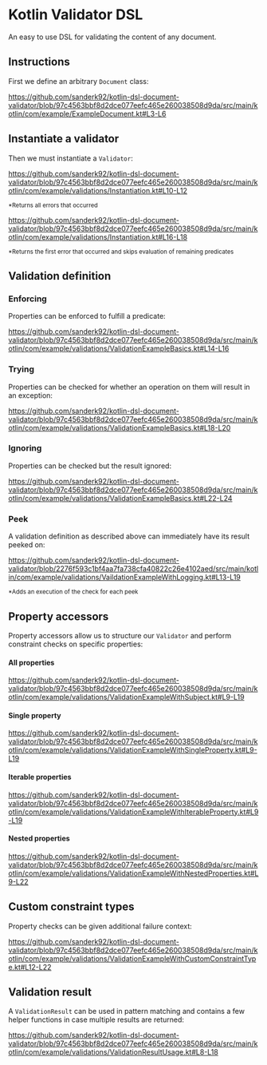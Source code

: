 # Kotlin Validator DSL
An easy to use DSL for validating the content of any document.

## Instructions

First we define an arbitrary `Document` class:

https://github.com/sanderk92/kotlin-dsl-document-validator/blob/97c4563bbf8d2dce077eefc465e260038508d9da/src/main/kotlin/com/example/ExampleDocument.kt#L3-L6

## Instantiate a validator

Then we must instantiate a `Validator`:

https://github.com/sanderk92/kotlin-dsl-document-validator/blob/97c4563bbf8d2dce077eefc465e260038508d9da/src/main/kotlin/com/example/validations/Instantiation.kt#L10-L12

<sup>*Returns all errors that occurred<sup>

https://github.com/sanderk92/kotlin-dsl-document-validator/blob/97c4563bbf8d2dce077eefc465e260038508d9da/src/main/kotlin/com/example/validations/Instantiation.kt#L16-L18

<sup>*Returns the first error that occurred and skips evaluation of remaining predicates<sup>

## Validation definition

### Enforcing

Properties can be enforced to fulfill a predicate:

https://github.com/sanderk92/kotlin-dsl-document-validator/blob/97c4563bbf8d2dce077eefc465e260038508d9da/src/main/kotlin/com/example/validations/ValidationExampleBasics.kt#L14-L16

### Trying

Properties can be checked for whether an operation on them will result in an exception:

https://github.com/sanderk92/kotlin-dsl-document-validator/blob/97c4563bbf8d2dce077eefc465e260038508d9da/src/main/kotlin/com/example/validations/ValidationExampleBasics.kt#L18-L20

### Ignoring

Properties can be checked but the result ignored:

https://github.com/sanderk92/kotlin-dsl-document-validator/blob/97c4563bbf8d2dce077eefc465e260038508d9da/src/main/kotlin/com/example/validations/ValidationExampleBasics.kt#L22-L24

### Peek

A validation definition as described above can immediately have its result peeked on:

https://github.com/sanderk92/kotlin-dsl-document-validator/blob/2276f593c1bf4aa7fa738cfa40822c26e4102aed/src/main/kotlin/com/example/validations/VaildationExampleWithLogging.kt#L13-L19

<sup>*Adds an execution of the check for each peek<sup>

## Property accessors

Property accessors allow us to structure our `Validator` and perform constraint checks on specific properties:

#### All properties

https://github.com/sanderk92/kotlin-dsl-document-validator/blob/97c4563bbf8d2dce077eefc465e260038508d9da/src/main/kotlin/com/example/validations/ValidationExampleWithSubject.kt#L9-L19

#### Single property

https://github.com/sanderk92/kotlin-dsl-document-validator/blob/97c4563bbf8d2dce077eefc465e260038508d9da/src/main/kotlin/com/example/validations/ValidationExampleWithSingleProperty.kt#L9-L19

#### Iterable properties

https://github.com/sanderk92/kotlin-dsl-document-validator/blob/97c4563bbf8d2dce077eefc465e260038508d9da/src/main/kotlin/com/example/validations/ValidationExampleWithIterableProperty.kt#L9-L19

#### Nested properties

https://github.com/sanderk92/kotlin-dsl-document-validator/blob/97c4563bbf8d2dce077eefc465e260038508d9da/src/main/kotlin/com/example/validations/ValidationExampleWithNestedProperties.kt#L9-L22

## Custom constraint types

Property checks can be given additional failure context:

https://github.com/sanderk92/kotlin-dsl-document-validator/blob/97c4563bbf8d2dce077eefc465e260038508d9da/src/main/kotlin/com/example/validations/ValidationExampleWithCustomConstraintType.kt#L12-L22

## Validation result

A `ValidationResult` can be used in pattern matching and contains a few helper functions in case multiple results are returned:

https://github.com/sanderk92/kotlin-dsl-document-validator/blob/97c4563bbf8d2dce077eefc465e260038508d9da/src/main/kotlin/com/example/validations/ValidationResultUsage.kt#L8-L18